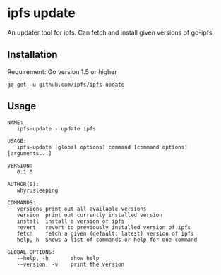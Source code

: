 # ipfs update
An updater tool for ipfs. Can fetch and install given versions of go-ipfs.

## Installation

Requirement: Go version 1.5 or higher

```
go get -u github.com/ipfs/ipfs-update
```

## Usage
```
NAME:
   ipfs-update - update ipfs

USAGE:
   ipfs-update [global options] command [command options] [arguments...]
   
VERSION:
   0.1.0
   
AUTHOR(S):
   whyrusleeping 
   
COMMANDS:
   versions	print out all available versions
   version	print out currently installed version
   install	install a version of ipfs
   revert	revert to previously installed version of ipfs
   fetch	fetch a given (default: latest) version of ipfs
   help, h	Shows a list of commands or help for one command
   
GLOBAL OPTIONS:
   --help, -h		show help
   --version, -v	print the version
```

